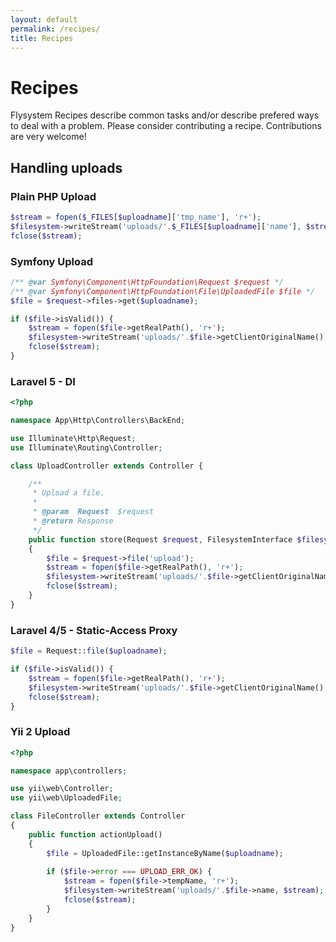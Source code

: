 ```yaml
---
layout: default
permalink: /recipes/
title: Recipes
---
```


# Recipes

Flysystem Recipes describe common tasks and/or describe prefered ways to deal with
a problem. Please consider contributing a recipe. Contributions are very welcome!

## Handling uploads

### Plain PHP Upload

~~~ php
$stream = fopen($_FILES[$uploadname]['tmp_name'], 'r+');
$filesystem->writeStream('uploads/'.$_FILES[$uploadname]['name'], $stream);
fclose($stream);
~~~

### Symfony Upload

~~~ php
/** @var Symfony\Component\HttpFoundation\Request $request */
/** @var Symfony\Component\HttpFoundation\File\UploadedFile $file */
$file = $request->files->get($uploadname);

if ($file->isValid()) {
    $stream = fopen($file->getRealPath(), 'r+');
    $filesystem->writeStream('uploads/'.$file->getClientOriginalName(), $stream);
    fclose($stream);
}
~~~

### Laravel 5 - DI

~~~ php
<?php

namespace App\Http\Controllers\BackEnd;

use Illuminate\Http\Request;
use Illuminate\Routing\Controller;

class UploadController extends Controller {

    /**
     * Upload a file.
     *
     * @param  Request  $request
     * @return Response
     */
    public function store(Request $request, FilesystemInterface $filesystem)
    {
        $file = $request->file('upload');
        $stream = fopen($file->getRealPath(), 'r+');
        $filesystem->writeStream('uploads/'.$file->getClientOriginalName(), $stream);
        fclose($stream);
    }
}
~~~

### Laravel 4/5 - Static-Access Proxy

~~~ php
$file = Request::file($uploadname);

if ($file->isValid()) {
    $stream = fopen($file->getRealPath(), 'r+');
    $filesystem->writeStream('uploads/'.$file->getClientOriginalName(), $stream);
    fclose($stream);
}
~~~

### Yii 2 Upload

~~~ php
<?php

namespace app\controllers;

use yii\web\Controller;
use yii\web\UploadedFile;

class FileController extends Controller
{
    public function actionUpload()
    {
        $file = UploadedFile::getInstanceByName($uploadname);
        
        if ($file->error === UPLOAD_ERR_OK) {
            $stream = fopen($file->tempName, 'r+');
            $filesystem->writeStream('uploads/'.$file->name, $stream);
            fclose($stream);
        }
    }
}
~~~
